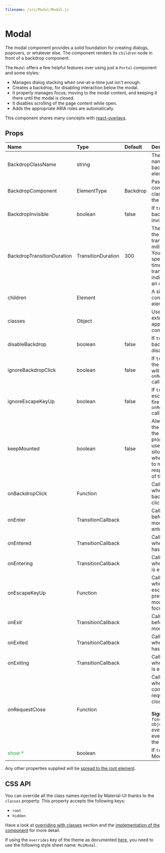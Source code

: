 ```yaml
---
filename: /src/Modal/Modal.js
---
```


<!--- This documentation is automatically generated, do not try to edit it. -->

# Modal

The modal component provides a solid foundation for creating dialogs,
popovers, or whatever else.
The component renders its `children` node in front of a backdrop component.

The `Modal` offers a few helpful features over using just a `Portal` component and some styles:
- Manages dialog stacking when one-at-a-time just isn't enough.
- Creates a backdrop, for disabling interaction below the modal.
- It properly manages focus; moving to the modal content,
  and keeping it there until the modal is closed.
- It disables scrolling of the page content while open.
- Adds the appropriate ARIA roles are automatically.

This component shares many concepts with [react-overlays](https://react-bootstrap.github.io/react-overlays/#modals).

## Props

| Name | Type | Default | Description |
|:-----|:-----|:--------|:------------|
| BackdropClassName | string |  | The CSS class name of the backdrop element. |
| BackdropComponent | ElementType | Backdrop | Pass a component class to use as the backdrop. |
| BackdropInvisible | boolean | false | If `true`, the backdrop is invisible. |
| BackdropTransitionDuration | TransitionDuration | 300 | The duration for the backdrop transition, in milliseconds. You may specify a single timeout for all transitions, or individually with an object. |
| children | Element |  | A single child content element. |
| classes | Object |  | Useful to extend the style applied to components. |
| disableBackdrop | boolean | false | If `true`, the backdrop is disabled. |
| ignoreBackdropClick | boolean | false | If `true`, clicking the backdrop will not fire the `onRequestClose` callback. |
| ignoreEscapeKeyUp | boolean | false | If `true`, hitting escape will not fire the `onRequestClose` callback. |
| keepMounted | boolean | false | Always keep the children in the DOM. This property can be useful in SEO situation or when you want to maximize the responsiveness of the Modal. |
| onBackdropClick | Function |  | Callback fires when the backdrop is clicked on. |
| onEnter | TransitionCallback |  | Callback fired before the modal is entering. |
| onEntered | TransitionCallback |  | Callback fired when the modal has entered. |
| onEntering | TransitionCallback |  | Callback fired when the modal is entering. |
| onEscapeKeyUp | Function |  | Callback fires when the escape key is pressed and the modal is in focus. |
| onExit | TransitionCallback |  | Callback fired before the modal is exiting. |
| onExited | TransitionCallback |  | Callback fired when the modal has exited. |
| onExiting | TransitionCallback |  | Callback fired when the modal is exiting. |
| onRequestClose | Function |  | Callback fired when the component requests to be closed.<br><br>**Signature:**<br>`function(event: object) => void`<br>*event:* The event source of the callback |
| <span style="color: #31a148">show *</span> | boolean |  | If `true`, the Modal is visible. |

Any other properties supplied will be [spread to the root element](/customization/api#spread).

## CSS API

You can override all the class names injected by Material-UI thanks to the `classes` property.
This property accepts the following keys:
- `root`
- `hidden`

Have a look at [overriding with classes](/customization/overrides#overriding-with-classes) section
and the [implementation of the component](https://github.com/callemall/material-ui/tree/v1-beta/src/Modal/Modal.js)
for more detail.

If using the `overrides` key of the theme as documented
[here](/customization/themes#customizing-all-instances-of-a-component-type),
you need to use the following style sheet name: `MuiModal`.

